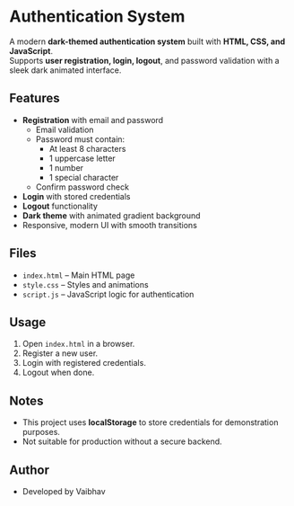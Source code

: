 # Authentication System

A modern **dark-themed authentication system** built with **HTML, CSS, and JavaScript**.  
Supports **user registration, login, logout**, and password validation with a sleek dark animated interface.

## Features
- **Registration** with email and password
  - Email validation
  - Password must contain:
    - At least 8 characters
    - 1 uppercase letter
    - 1 number
    - 1 special character
  - Confirm password check
- **Login** with stored credentials
- **Logout** functionality
- **Dark theme** with animated gradient background
- Responsive, modern UI with smooth transitions

## Files
- `index.html` – Main HTML page  
- `style.css` – Styles and animations  
- `script.js` – JavaScript logic for authentication

## Usage
1. Open `index.html` in a browser.  
2. Register a new user.  
3. Login with registered credentials.  
4. Logout when done.

## Notes
- This project uses **localStorage** to store credentials for demonstration purposes.  
- Not suitable for production without a secure backend.  

## Author
- Developed by Vaibhav 
